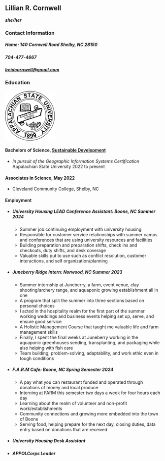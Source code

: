 ## Lillian R. Cornwell 
 **_she/her_**
### Contact Information
##### Home: 140 Cornwell Road Shelby, NC 28150
##### 704-477-4667
##### lreidcornwell@gmail.com
### Education
<img src="/img/Appalachian_State_University_logo_2.png">

#### Bachelors of Science, [Sustainable Development](https://sd.appstate.edu/) 
* _In pursuit of the Geographic Information Systems Certification_
Appalachian State University 2022 to present 
#### Associates in Science, May 2022
* Cleveland Community College, Shelby, NC

#### Employment
* ##### University Housing LEAD Conference Assistant: _Boone, NC Summer 2024_
    * Summer job continuing employment with university housing
    * Responsible for customer service relationships with summer camps and conferences that are using university resources and facilities
    * Building preparation and preparation shifts, check ins and checkouts, duty shifts, and desk coverage 
    * Valuable skills put to use such as conflict resolution, customer interactions, and self organization/planning
* ##### Juneberry Ridge Intern: _Norwood, NC Summer 2023_
    * Summer internship at Juneberry, a farm, event venue, clay shooting/archery range, and aquaponic growing establishment all in one
    * A program that split the summer into three sections based on personal choices
    * I acted in the hospitality realm for the first part of the summer working weddings and business events helping set up, serve, and ensure good service
    * A Holistic Management Course that taught me valuable life and farm management skills
    * Finally, I spent the final weeks at Juneberry working in the aquaponic greenhouses seeding, transplanting, and packaging while also helping with fish care
    * Team building, problem-solving, adaptability, and work ethic even in tough conditions
* ##### F.A.R.M Cafe: _Boone, NC Spring Semester 2024_
    * A pay what you can restaurant funded and operated through donations of money and local produce
    * Interning at FARM this semester two days a week for four hours each day
    * Learning about the realm of volunteer and non-profit work/establishments
    * Community connections and growing more embedded into the town of Boone
    * Serving food, helping prepare for the next day, closing duties, data entry based on donations that are received
* ##### University Housing Desk Assistant 
* ##### APPOLCorps Leader


